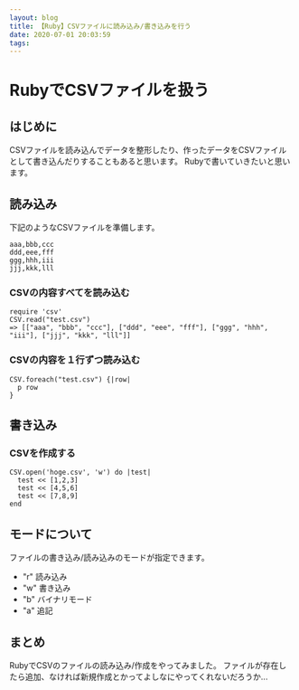 ```yaml
---
layout: blog
title: 【Ruby】CSVファイルに読み込み/書き込みを行う
date: 2020-07-01 20:03:59
tags:
---
```


# RubyでCSVファイルを扱う
## はじめに
CSVファイルを読み込んでデータを整形したり、作ったデータをCSVファイルとして書き込んだりすることもあると思います。
Rubyで書いていきたいと思います。

## 読み込み
下記のようなCSVファイルを準備します。
```
aaa,bbb,ccc
ddd,eee,fff
ggg,hhh,iii
jjj,kkk,lll
```

### CSVの内容すべてを読み込む
```
require 'csv'
CSV.read("test.csv")
=> [["aaa", "bbb", "ccc"], ["ddd", "eee", "fff"], ["ggg", "hhh", "iii"], ["jjj", "kkk", "lll"]]
```

### CSVの内容を１行ずつ読み込む
```
CSV.foreach("test.csv") {|row|
  p row
}
```

## 書き込み
### CSVを作成する
```
CSV.open('hoge.csv', 'w') do |test|
  test << [1,2,3]
  test << [4,5,6]
  test << [7,8,9]
end
```

## モードについて
ファイルの書き込み/読み込みのモードが指定できます。
- "r" 読み込み
- "w" 書き込み
- "b" バイナリモード
- "a" 追記

## まとめ
RubyでCSVのファイルの読み込み/作成をやってみました。
ファイルが存在したら追加、なければ新規作成とかってよしなにやってくれないだろうか...
